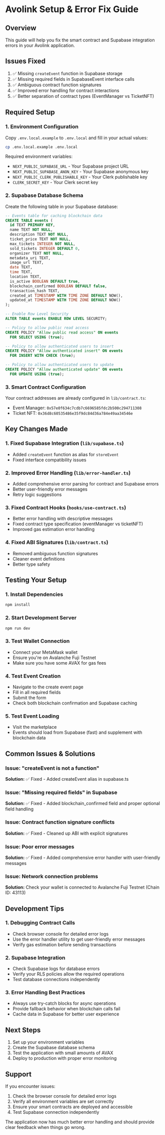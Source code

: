 # Avolink Setup & Error Fix Guide

## Overview
This guide will help you fix the smart contract and Supabase integration errors in your Avolink application.

## Issues Fixed
1. ✅ Missing `createEvent` function in Supabase storage
2. ✅ Missing required fields in SupabaseEvent interface calls
3. ✅ Ambiguous contract function signatures
4. ✅ Improved error handling for contract interactions
5. ✅ Better separation of contract types (EventManager vs TicketNFT)

## Required Setup

### 1. Environment Configuration

Copy `.env.local.example` to `.env.local` and fill in your actual values:

```bash
cp .env.local.example .env.local
```

Required environment variables:
- `NEXT_PUBLIC_SUPABASE_URL` - Your Supabase project URL
- `NEXT_PUBLIC_SUPABASE_ANON_KEY` - Your Supabase anonymous key
- `NEXT_PUBLIC_CLERK_PUBLISHABLE_KEY` - Your Clerk publishable key  
- `CLERK_SECRET_KEY` - Your Clerk secret key

### 2. Supabase Database Schema

Create the following table in your Supabase database:

```sql
-- Events table for caching blockchain data
CREATE TABLE events (
  id TEXT PRIMARY KEY,
  name TEXT NOT NULL,
  description TEXT NOT NULL,
  ticket_price TEXT NOT NULL,
  max_tickets INTEGER NOT NULL,
  sold_tickets INTEGER DEFAULT 0,
  organizer TEXT NOT NULL,
  metadata_uri TEXT,
  image_url TEXT,
  date TEXT,
  time TEXT,
  location TEXT,
  is_active BOOLEAN DEFAULT true,
  blockchain_confirmed BOOLEAN DEFAULT false,
  transaction_hash TEXT,
  created_at TIMESTAMP WITH TIME ZONE DEFAULT NOW(),
  updated_at TIMESTAMP WITH TIME ZONE DEFAULT NOW()
);

-- Enable Row Level Security
ALTER TABLE events ENABLE ROW LEVEL SECURITY;

-- Policy to allow public read access
CREATE POLICY "Allow public read access" ON events
  FOR SELECT USING (true);

-- Policy to allow authenticated users to insert
CREATE POLICY "Allow authenticated insert" ON events
  FOR INSERT WITH CHECK (true);

-- Policy to allow authenticated users to update
CREATE POLICY "Allow authenticated update" ON events
  FOR UPDATE USING (true);
```

### 3. Smart Contract Configuration

Your contract addresses are already configured in `lib/contract.ts`:
- Event Manager: `0x57e0f634c7cdb7c6696585fdc2b500c294711308`
- Ticket NFT: `0x36d8c60535486e35f9dc84d36a784e49aa34546e`

## Key Changes Made

### 1. Fixed Supabase Integration (`lib/supabase.ts`)
- Added `createEvent` function as alias for `storeEvent`
- Fixed interface compatibility issues

### 2. Improved Error Handling (`lib/error-handler.ts`)
- Added comprehensive error parsing for contract and Supabase errors
- Better user-friendly error messages
- Retry logic suggestions

### 3. Fixed Contract Hooks (`hooks/use-contract.ts`)
- Better error handling with descriptive messages
- Fixed contract type specification (eventManager vs ticketNFT)
- Improved gas estimation error handling

### 4. Fixed ABI Signatures (`lib/contract.ts`)
- Removed ambiguous function signatures
- Cleaner event definitions
- Better type safety

## Testing Your Setup

### 1. Install Dependencies
```bash
npm install
```

### 2. Start Development Server
```bash
npm run dev
```

### 3. Test Wallet Connection
- Connect your MetaMask wallet
- Ensure you're on Avalanche Fuji Testnet
- Make sure you have some AVAX for gas fees

### 4. Test Event Creation
- Navigate to the create event page
- Fill in all required fields
- Submit the form
- Check both blockchain confirmation and Supabase caching

### 5. Test Event Loading
- Visit the marketplace
- Events should load from Supabase (fast) and supplement with blockchain data

## Common Issues & Solutions

### Issue: "createEvent is not a function"
**Solution:** ✅ Fixed - Added createEvent alias in supabase.ts

### Issue: "Missing required fields" in Supabase
**Solution:** ✅ Fixed - Added blockchain_confirmed field and proper optional field handling

### Issue: Contract function signature conflicts
**Solution:** ✅ Fixed - Cleaned up ABI with explicit signatures

### Issue: Poor error messages
**Solution:** ✅ Fixed - Added comprehensive error handler with user-friendly messages

### Issue: Network connection problems
**Solution:** Check your wallet is connected to Avalanche Fuji Testnet (Chain ID: 43113)

## Development Tips

### 1. Debugging Contract Calls
- Check browser console for detailed error logs
- Use the error handler utility to get user-friendly error messages
- Verify gas estimation before sending transactions

### 2. Supabase Integration
- Check Supabase logs for database errors
- Verify your RLS policies allow the required operations
- Test database connections independently

### 3. Error Handling Best Practices
- Always use try-catch blocks for async operations
- Provide fallback behavior when blockchain calls fail
- Cache data in Supabase for better user experience

## Next Steps

1. Set up your environment variables
2. Create the Supabase database schema
3. Test the application with small amounts of AVAX
4. Deploy to production with proper error monitoring

## Support

If you encounter issues:
1. Check the browser console for detailed error logs
2. Verify all environment variables are set correctly
3. Ensure your smart contracts are deployed and accessible
4. Test Supabase connection independently

The application now has much better error handling and should provide clear feedback when things go wrong.
